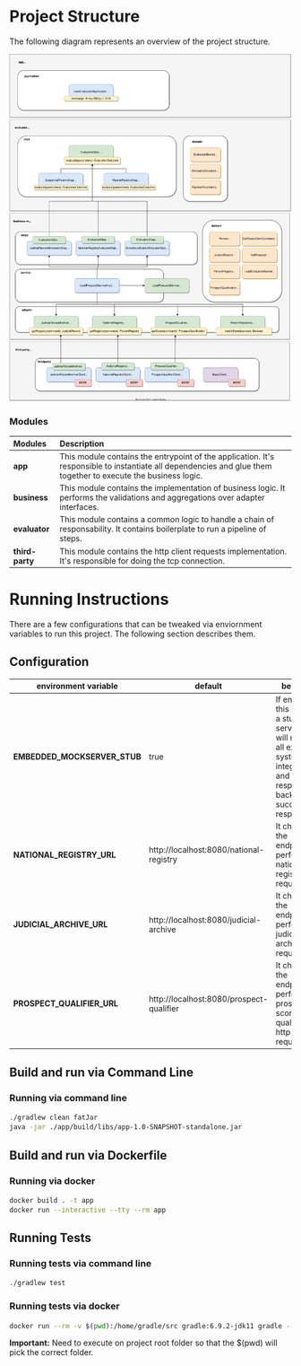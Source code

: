 # Project Structure 

The following diagram represents an overview of the project structure.

<p align="center">
  <img src="docs/assets/crm-technical-challenge.drawio.svg">
</p>

### Modules

| Modules | Description |
|:--------------|:------------|
| **app** | This module contains the entrypoint of the application. It's responsible to instantiate all dependencies and glue them together to execute the business logic. |
| **business** | This module contains the implementation of business logic. It performs the validations and aggregations over adapter interfaces. |
| **evaluator** | This module contains a common logic to handle a chain of responsability. It contains boilerplate to run a pipeline of steps. |
| **third-party** | This module contains the http client requests implementation. It's responsible for doing the tcp connection. |

# Running Instructions 

There are a few configurations that can be tweaked via enviornment variables to run this project. The following section describes them.

## Configuration

| environment variable | default | behavior  
|---|---|---|
| **EMBEDDED_MOCKSERVER_STUB** | true | If enabled this will run a stub http server that will replace all external system URL integration and response back with a successful response.
| **NATIONAL_REGISTRY_URL** | http://localhost:8080/national-registry | It changes the endpoint to perform national registry http requests.
| **JUDICIAL_ARCHIVE_URL** | http://localhost:8080/judicial-archive |  It changes the endpoint to perform judicial archive http requests.
| **PROSPECT_QUALIFIER_URL** | http://localhost:8080/prospect-qualifier |  It changes the endpoint to perform prospect score qualification http requests.



## Build and run via Command Line

### Running via command line

```bash
./gradlew clean fatJar
java -jar ./app/build/libs/app-1.0-SNAPSHOT-standalone.jar
```

## Build and run via Dockerfile 

### Running via docker
```bash
docker build . -t app 
docker run --interactive --tty --rm app
```

## Running Tests

### Running tests via command line

```bash
./gradlew test
```

### Running tests via docker

```bash
docker run --rm -v $(pwd):/home/gradle/src gradle:6.9.2-jdk11 gradle --no-daemon -p /home/gradle/src test
```
**Important:** Need to execute on project root folder so that the $(pwd) will pick the correct folder.
